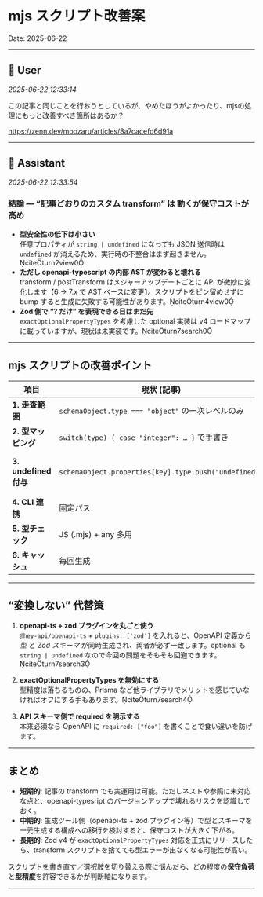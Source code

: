 # mjs スクリプト改善案

Date: 2025-06-22

---

## 👤 User
*2025-06-22 12:33:14*

この記事と同じことを行おうとしているが、やめたほうがよかったり、mjsの処理にもっと改善すべき箇所はあるか？

https://zenn.dev/moozaru/articles/8a7cacefd6d91a

---

## 🤖 Assistant
*2025-06-22 12:33:54*

### 結論 ― “記事どおりのカスタム transform” は **動くが保守コストが高め**  
- **型安全性の低下は小さい**  
  任意プロパティが `string | undefined` になっても JSON 送信時は `undefined` が消えるため、実行時の不整合はまず起きません。citeturn2view0  
- **ただし openapi-typescript の内部 AST が変わると壊れる**  
  transform / postTransform はメジャーアップデートごとに API が微妙に変化します【6 → 7.x で AST ベースに変更】。スクリプトをピン留めせずに bump すると生成に失敗する可能性があります。citeturn4view0  
- **Zod 側で “? だけ” を表現できる日はまだ先**  
  `exactOptionalPropertyTypes` を考慮した optional 実装は v4 ロードマップに載っていますが、現状は未実装です。citeturn7search0  

---

## mjs スクリプトの改善ポイント

| 項目 | 現状 (記事) | 改善案 |
| --- | --- | --- |
| **1. 走査範囲** | `schemaObject.type === "object"` の一次レベルのみ | 再帰でネスト･`$ref` も追跡。`transform()` 内で `if ("properties" in schemaObject) walk(schemaObject)` のように実装 |
| **2. 型マッピング** | `switch(type) { case "integer": … }` で手書き | `tsKeywordMap: Record<string, ts.KeywordTypeSyntaxKind>` を用意し、動的に `ts.factory.createKeywordTypeNode()` へ変換 |
| **3. undefined 付与** | `schemaObject.properties[key].type.push("undefined")` | `optional → union` への変換は postTransform で AST に対して&lt;br&gt;`ts.factory.createUnionTypeNode([node, ts.factory.createKeywordTypeNode(ts.SyntaxKind.UndefinedKeyword)])` とした方が安全 |
| **4. CLI 連携** | 固定パス | `node generate-schema.mjs spec.yaml --out src/types.ts` のように `process.argv` で受け取り、CI でも使い回せるように |
| **5. 型チェック** | JS (.mjs) + any 多用 | `.mts` + `ts-node-esm` もしくはビルド済み `.cjs` で書き、`esbuild --banner:js="#!/usr/bin/env node"` で単一バイナリ化すると依存が減る |
| **6. キャッシュ** | 毎回生成 | spec のハッシュを計算し、同一ならスキップ。CI が速くなる |

---

## “変換しない” 代替策

1. **openapi-ts + zod プラグインを丸ごと使う**  
   `@hey-api/openapi-ts` + `plugins: ['zod']` を入れると、OpenAPI 定義から *型* と *Zod スキーマ* が同時生成され、両者が必ず一致します。optional も `string | undefined` なので今回の問題をそもそも回避できます。citeturn7search3  

2. **exactOptionalPropertyTypes を無効にする**  
   型精度は落ちるものの、Prisma など他ライブラリでメリットを感じていなければオフにする手もあります。citeturn7search4  

3. **API スキーマ側で required を明示する**  
   本来必須なら OpenAPI に `required: ["foo"]` を書くことで食い違いを防げます。  

---

## まとめ

- **短期的**: 記事の transform でも実運用は可能。ただしネストや参照に未対応な点と、openapi-typesript のバージョンアップで壊れるリスクを認識しておく。  
- **中期的**: 生成ツール側（openapi-ts + zod プラグイン等）で型とスキーマを一元生成する構成への移行を検討すると、保守コストが大きく下がる。  
- **長期的**: Zod v4 が `exactOptionalPropertyTypes` 対応を正式にリリースしたら、transform スクリプトを捨てても型エラーが出なくなる可能性が高い。

スクリプトを書き直す／選択肢を切り替える際に悩んだら、どの程度の**保守負荷**と**型精度**を許容できるかが判断軸になります。

---

